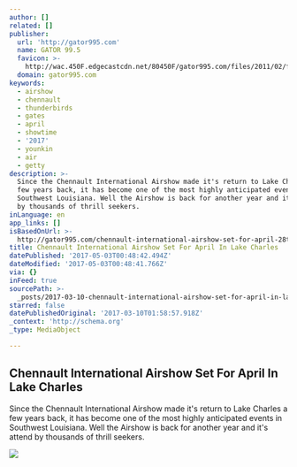 ```yaml
---
author: []
related: []
publisher:
  url: 'http://gator995.com'
  name: GATOR 99.5
  favicon: >-
    http://wac.450F.edgecastcdn.net/80450F/gator995.com/files/2011/02/favicongator.ico
  domain: gator995.com
keywords:
  - airshow
  - chennault
  - thunderbirds
  - gates
  - april
  - showtime
  - '2017'
  - younkin
  - air
  - getty
description: >-
  Since the Chennault International Airshow made it's return to Lake Charles a
  few years back, it has become one of the most highly anticipated events in
  Southwest Louisiana. Well the Airshow is back for another year and it's attend
  by thousands of thrill seekers.
inLanguage: en
app_links: []
isBasedOnUrl: >-
  http://gator995.com/chennault-international-airshow-set-for-april-28th-30th-in-lake-charles/
title: Chennault International Airshow Set For April In Lake Charles
datePublished: '2017-05-03T00:48:42.494Z'
dateModified: '2017-05-03T00:48:41.766Z'
via: {}
inFeed: true
sourcePath: >-
  _posts/2017-03-10-chennault-international-airshow-set-for-april-in-lake-charle.md
starred: false
datePublishedOriginal: '2017-03-10T01:58:57.918Z'
_context: 'http://schema.org'
_type: MediaObject

---
```

<article style=""><h1>Chennault International Airshow Set For April In Lake Charles</h1><p>Since the Chennault International Airshow made it's return to Lake Charles a few years back, it has become one of the most highly anticipated events in Southwest Louisiana. Well the Airshow is back for another year and it's attend by thousands of thrill seekers.</p><img src="http://wac.450F.edgecastcdn.net/80450F/gator995.com/files/2017/03/U.S.-Air-Force-Thunderbirds.jpg" /></article>